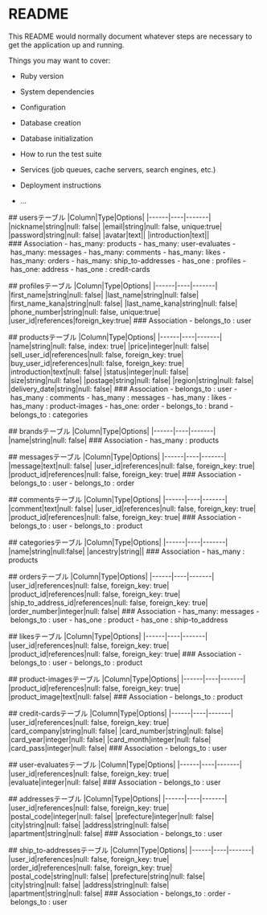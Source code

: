 # README

This README would normally document whatever steps are necessary to get the
application up and running.

Things you may want to cover:

* Ruby version

* System dependencies

* Configuration

* Database creation

* Database initialization

* How to run the test suite

* Services (job queues, cache servers, search engines, etc.)

* Deployment instructions

* ...

## usersテーブル
|Column|Type|Options|
|------|----|-------|
|nickname|string|null: false|
|email|string|null: false, unique:true|
|password|string|null: false|
|avatar|text||
|introduction|text||
### Association
- has_many: products
- has_many: user-evaluates
- has_many: messages
- has_many: comments
- has_many: likes
- has_many: orders
- has_many: ship_to-addresses
- has_one : profiles 
- has_one: address
- has_one : credit-cards


## profilesテーブル
|Column|Type|Options|
|------|----|-------|
|first_name|string|null: false|
|last_name|string|null: false|
|first_name_kana|string|null: false|
|last_name_kana|string|null: false|
|phone_number|string|null: false, unique:true|
|user_id|references|foreign_key:true|
### Association
- belongs_to : user


## productsテーブル
|Column|Type|Options|
|------|----|-------|
|name|string|null: false, index: true|
|price|integer|null: false|
|sell_user_id|references|null: false, foreign_key: true|
|buy_user_id|references|null: false, foreign_key: true|
|introduction|text|null: false|
|status|integer|null: false| 
|size|string|null: false| 
|postage|string|null: false|
|region|string|null: false|
|delivery_date|string|null: false|
### Association
- belongs_to : user
- has_many : comments
- has_many : messages
- has_many : likes
- has_many : product-images
- has_one: order
- belongs_to : brand
- belongs_to : categories


## brandsテーブル
|Column|Type|Options|
|------|----|-------|
|name|string|null: false|
### Association
- has_many : products


## messagesテーブル
|Column|Type|Options|
|------|----|-------|
|message|text|null: false|
|user_id|references|null: false, foreign_key: true|
|product_id|references|null: false, foreign_key: true|
### Association
- belongs_to : user
- belongs_to : order


## commentsテーブル
|Column|Type|Options|
|------|----|-------|
|comment|text|null: false|
|user_id|references|null: false, foreign_key: true|
|product_id|references|null: false, foreign_key: true|
### Association
- belongs_to : user
- belongs_to : product


## categoriesテーブル
|Column|Type|Options|
|------|----|-------|
|name|string|null:false|
|ancestry|string||
### Association
- has_many : products


## ordersテーブル
|Column|Type|Options|
|------|----|-------|
|user_id|references|null: false, foreign_key: true|
|product_id|references|null: false, foreign_key: true|
|ship_to_address_id|references|null: false, foreign_key: true|
|order_number|integer|null: false|
### Association
- has_many: messages
- belongs_to : user
- has_one : product
- has_one : ship-to_address


## likesテーブル
|Column|Type|Options|
|------|----|-------|
|user_id|references|null: false, foreign_key: true|
|product_id|references|null: false, foreign_key: true|
### Association
- belongs_to : user
- belongs_to : product 


## product-imagesテーブル
|Column|Type|Options|
|------|----|-------|
|product_id|references|null: false, foreign_key: true|
|product_image|text|null: false|
### Association
- belongs_to : product


## credit-cardsテーブル
|Column|Type|Options|
|------|----|-------|
|user_id|references|null: false, foreign_key: true|
|card_company|string|null: false| 
|card_number|string|null: false|
|card_year|integer|null: false| 
|card_month|integer|null: false| 
|card_pass|integer|null: false|
### Association
- belongs_to : user


## user-evaluatesテーブル
|Column|Type|Options|
|------|----|-------|
|user_id|references|null: false, foreign_key: true|
|evaluate|integer|null: false| 
### Association
- belongs_to : user


## addressesテーブル
|Column|Type|Options|
|------|----|-------|
|user_id|references|null: false, foreign_key: true|
|postal_code|integer|null: false| 
|prefecture|integer|null: false| 
|city|string|null: false| 
|address|string|null: false| 
|apartment|string|null: false| 
### Association
- belongs_to : user 


## ship_to-addressesテーブル
|Column|Type|Options|
|------|----|-------|
|user_id|references|null: false, foreign_key: true|
|order_id|references|null: false, foreign_key: true|
|postal_code|string|null: false| 
|prefecture|string|null: false| 
|city|string|null: false| 
|address|string|null: false| 
|apartment|string|null: false| 
### Association
- belongs_to : order
- belongs_to : user



